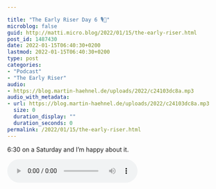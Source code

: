 ```yaml
---

title: "The Early Riser Day 6 🎙🌅"
microblog: false
guid: http://matti.micro.blog/2022/01/15/the-early-riser.html
post_id: 1487430
date: 2022-01-15T06:40:30+0200
lastmod: 2022-01-15T06:40:30+0200
type: post
categories:
- "Podcast"
- "The Early Riser"
audio:
- https://blog.martin-haehnel.de/uploads/2022/c24103dc8a.mp3
audio_with_metadata:
- url: https://blog.martin-haehnel.de/uploads/2022/c24103dc8a.mp3
  size: 0
  duration_display: ""
  duration_seconds: 0
permalink: /2022/01/15/the-early-riser.html
---
```

6:30 on a Saturday and I’m happy about it.

<audio controls="controls" src="https://blog.martin-haehnel.de/uploads/2022/c24103dc8a.mp3" preload="metadata" />
